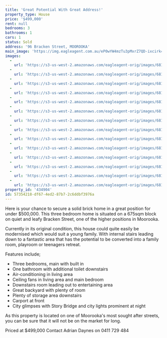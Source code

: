 ```yaml
---
title: 'Great Potential With Great Address!'
property_type: House
price: '$499,000'
rent: null
bedrooms: 3
bathrooms: 1
cars: 1
status: Sold
address: '96 Bracken Street, MOOROOKA'
main_image: 'https://img.eagleagent.com.au/eP0wYW4mzTu3pMxrZ7QD-ixcirk=/1280x854/smart/https://s3-us-west-2.amazonaws.com/eagleagent-orig/images/6818826/104974534-image-M.jpg'
images:
  -
    url: 'https://s3-us-west-2.amazonaws.com/eagleagent-orig/images/6818839/104974534-image-N.jpg'
  -
    url: 'https://s3-us-west-2.amazonaws.com/eagleagent-orig/images/6818838/104974534-image-L.jpg'
  -
    url: 'https://s3-us-west-2.amazonaws.com/eagleagent-orig/images/6818837/104974534-image-K.jpg'
  -
    url: 'https://s3-us-west-2.amazonaws.com/eagleagent-orig/images/6818836/104974534-image-J.jpg'
  -
    url: 'https://s3-us-west-2.amazonaws.com/eagleagent-orig/images/6818835/104974534-image-I.jpg'
  -
    url: 'https://s3-us-west-2.amazonaws.com/eagleagent-orig/images/6818834/104974534-image-H.jpg'
  -
    url: 'https://s3-us-west-2.amazonaws.com/eagleagent-orig/images/6818833/104974534-image-G.jpg'
  -
    url: 'https://s3-us-west-2.amazonaws.com/eagleagent-orig/images/6818832/104974534-image-F.jpg'
  -
    url: 'https://s3-us-west-2.amazonaws.com/eagleagent-orig/images/6818831/104974534-image-E.jpg'
  -
    url: 'https://s3-us-west-2.amazonaws.com/eagleagent-orig/images/6818830/104974534-image-D.jpg'
  -
    url: 'https://s3-us-west-2.amazonaws.com/eagleagent-orig/images/6818829/104974534-image-C.jpg'
  -
    url: 'https://s3-us-west-2.amazonaws.com/eagleagent-orig/images/6818828/104974534-image-B.jpg'
  -
    url: 'https://s3-us-west-2.amazonaws.com/eagleagent-orig/images/6818827/104974534-image-A.jpg'
  -
    url: 'https://s3-us-west-2.amazonaws.com/eagleagent-orig/images/6818826/104974534-image-M.jpg'
property_id: '434904'
id: 57354218-df67-4ed2-87b7-2c6ddbf3976a
---
```

Here is your chance to secure a solid brick home in a great position for under $500,000. This three bedroom home is situated on a 675sqm block on quiet and leafy Bracken Street, one of the higher positions in Moorooka.

Currently in its original condition, this house could quite easily be modernised which would suit a young family. With internal stairs leading down to a fantastic area that has the potential to be converted into a family room, playroom or teenagers retreat.

Features include;
- Three bedrooms, main with built in
- One bathroom with additional toilet downstairs
- Air-conditioning in living area
- Ceiling fans in living area and main bedroom
- Downstairs room leading out to entertaining area
- Great backyard with plenty of room
- Plenty of storage area downstairs
- Carport at front
- City glimpses with Story Bridge and city lights prominent at night

As this property is located on one of Moorooka's most sought after streets, you can be sure that it will not be on the market for long.

Priced at $499,000
Contact Adrian Daynes on 0411 729 484